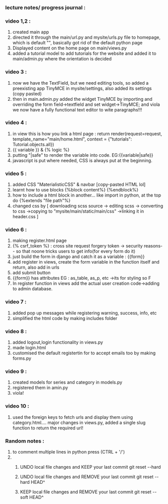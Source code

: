 ### lecture notes/ progress journal : 

### video 1,2 : 
1. created main app
2. directed it through the main/url.py and mysite/urls.py file to homepage, which is default "", basically got rid of the default python page
3. Displayed content on the home page on main/views.py
4. added a tutorial model to add tutorials for the website and added it to main/admin.py where the orientation is decided

### video 3 : 
1. now we have the TextField, but we need editing tools, so added a preexisting app TinyMCE in mysite/settings, also added its settings (copy pasted) 
2. then in  main.admin.py added the widget TinyMCE by importing and overriding the form field->textfield and set widget->TinyMCE; and viola we now have a fully functional text editor to wite paragraphs!!!

### video 4 :
1. in view this is how you link a html page :
    return render(request=request, template_name="main/home.html", context = {"tutorials": Tutorial.objects.all})
2. {{ variable }} & {% logic %}
3. putting "|safe" to render the variable into code. EG:{{variable|safe}}
4. javascript is put where needed, CSS is always put at the beginning.

### video 5 : 
1. added CSS "MaterialisticCSS" & navbar [copy-pasted HTML lol]
2. learnt how to use blocks {%block content%} {%endblock%}
3. how to include a html block in another... like import in python, at the top do {%extends "file path"%}
4. changed css by [ downloading scss source -> editing scss -> converting to css ->copying to "mysite/main/static/main/css" ->linking it in header.css  ]

### video 6 : 
1. making register.html page
2. {% csrf_token %} : cross site request forgery token -> security reasons-- so that noone tricks users to get info(for every form do it)
3. just build the form in django and catch it as a variable : {{form}}
4. add register in views, create the form variable in the function itself and return, also add in urls
5. add submit button 
6. {{form}} has attributes EG : as_table, as_p, etc ->its for styling so F 
7. In register function in views add the actual user creation code->adding to admin database.

### video 7 : 
1. added pop up messages while registering warning, success, info, etc
2. simplified the html code by making includes folder 

### video 8 : 
1. added logout,login functionality in views.py
2. made login.html
3. customised the default registertin for to accept emails too by making forms.py

### video 9 : 
1. created models for series and category in models.py
2. registered them in amin.py
3. viola!

### video 10 : 
1. used the foreign keys to fetch urls and display them using category.html.... major changes in views.py, added a single slug function to return the required url!

### Random notes : 
1. to comment multiple lines in python press (CTRL + '/') 
2.  1. UNDO local file changes and KEEP your last commit
    git reset --hard

    2. UNDO local file changes and REMOVE your last commit
    git reset --hard HEAD^
    
    3. KEEP local file changes and REMOVE your last commit
    git reset --soft HEAD^

